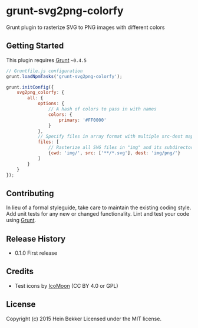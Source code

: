 # grunt-svg2png-colorfy

Grunt plugin to rasterize SVG to PNG images with different colors

## Getting Started
This plugin requires [Grunt](http://gruntjs.com/) `~0.4.5`

````javascript
// Gruntfile.js configuration
grunt.loadNpmTasks('grunt-svg2png-colorfy');

grunt.initConfig({
	svg2png_colorfy: {
		all: {
			options: {
				// A hash of colors to pass in with names
				colors: {
					primary: '#FF0000'
				}
			},
			// Specify files in array format with multiple src-dest mapping
			files: [
				// Rasterize all SVG files in "img" and its subdirectories to "img/png"
				{cwd: 'img/', src: ['**/*.svg'], dest: 'img/png/'}
			]
		}
	}
});
````

## Contributing
In lieu of a formal styleguide, take care to maintain the existing coding style. Add unit tests for any new or changed functionality. Lint and test your code using [Grunt](http://gruntjs.com/).

## Release History
* 0.1.0 First release

## Credits
* Test icons by [IcoMoon](https://icomoon.io) (CC BY 4.0 or GPL)

## License
Copyright (c) 2015 Hein Bekker
Licensed under the MIT license.
